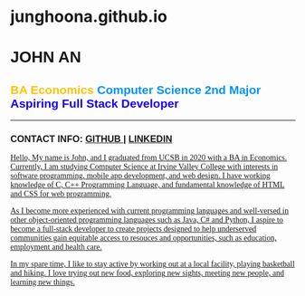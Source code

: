 # junghoona.github.io
<!--John's Online Portfolio-->

<!Doctype html>
<html lang="en" class="top">
<!-- Required meta tags -->
<meta charset="utf-8">
<meta name="viewport" content="width=device-width, initial-scale=1, shrink-to-fit=no">
<div style="font-family: 'Rubik', sans-serif;">
  <h1>JOHN AN</h1>
  <h2><span style="color: #ffc200">BA Economics</span> <span style="color: #0092ff">Computer Science 2nd Major</span>
  <span style="color: #1800ff">Aspiring Full Stack Developer</span></h2>

  <hr>
  <h3> CONTACT INFO: <a href= "https://github.com/junghoona"> GITHUB </a> | <a href="https://www.linkedin.com/in/john-an-02543119a/"> LINKEDIN </a>
       <a href= "mailto: 127.an.john@gmail.com" EMAIL </a></h3>
<body>
<div style="font-family: 'Rubik', serif;">
      <p>
      Hello,
      My name is John, and I graduated from UCSB in 2020 with a BA in Economics.
      Currently, I am studying Computer Science at Irvine Valley College with interests in software programming, mobile app development, and web design.
      I have working knowledge of C, C++ Programming Language, and fundamental knowledge of HTML and CSS for web programming.
      </p>
      <p>
      As I become more experienced with current programming languages and well-versed in other object-oriented programming languages such as Java, C# and Python,
      I aspire to become a full-stack developer to create projects designed to help underserved communities gain equitable access to resouces and opportunities,
      such as education, employment and health care.
      </p>
      <p>
      In my spare time, I like to stay active by working out at a local facility, playing basketball and hiking.
      I love trying out new food, exploring new sights, meeting new people, and learning new things.
      </p>
</div>
</body>
</html>

